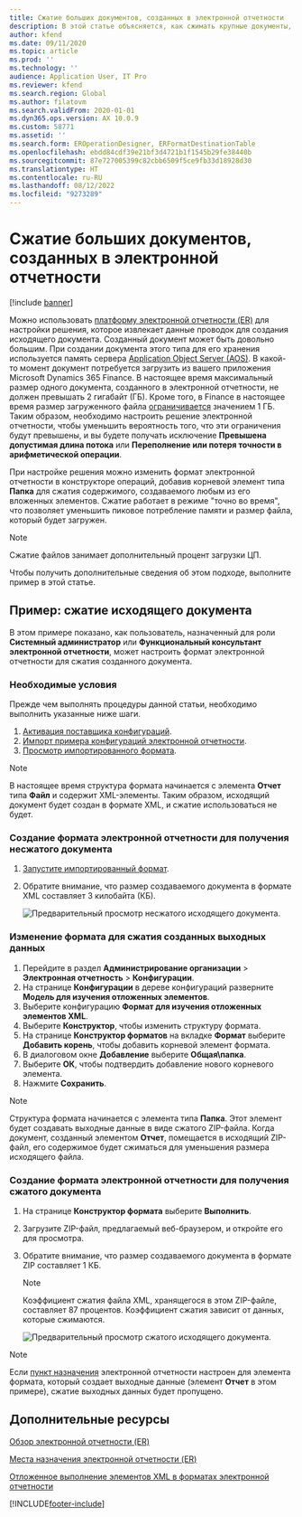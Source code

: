 ```yaml
---
title: Сжатие больших документов, созданных в электронной отчетности
description: В этой статье объясняется, как сжимать крупные документы, созданные в формате электронной отчетности (ER).
author: kfend
ms.date: 09/11/2020
ms.topic: article
ms.prod: ''
ms.technology: ''
audience: Application User, IT Pro
ms.reviewer: kfend
ms.search.region: Global
ms.author: filatovm
ms.search.validFrom: 2020-01-01
ms.dyn365.ops.version: AX 10.0.9
ms.custom: 58771
ms.assetid: ''
ms.search.form: EROperationDesigner, ERFormatDestinationTable
ms.openlocfilehash: ebdd84cdf39e21bf3d4721b1f1545b29fe38440b
ms.sourcegitcommit: 87e727005399c82cbb6509f5ce9fb33d18928d30
ms.translationtype: HT
ms.contentlocale: ru-RU
ms.lasthandoff: 08/12/2022
ms.locfileid: "9273289"
---
```

# <a name="compress-large-documents-that-are-generated-in-electronic-reporting"></a>Сжатие больших документов, созданных в электронной отчетности 

[!include [banner](../includes/banner.md)]

Можно использовать [платформу электронной отчетности (ER)](general-electronic-reporting.md) для настройки решения, которое извлекает данные проводок для создания исходящего документа. Созданный документ может быть довольно большим. При создании документа этого типа для его хранения используется память сервера [Application Object Server (AOS)](../dev-tools/access-instances.md#location-of-packages-source-code-and-other-aos-configurations). В какой-то момент документ потребуется загрузить из вашего приложения Microsoft Dynamics 365 Finance. В настоящее время максимальный размер одного документа, созданного в электронной отчетности, не должен превышать 2 гигабайт (ГБ). Кроме того, в Finance в настоящее время размер загруженного файла [ограничивается](https://fix.lcs.dynamics.com/Issue/Details?kb=4569432&bugId=453907&dbType=3) значением 1 ГБ. Таким образом, необходимо настроить решение электронной отчетности, чтобы уменьшить вероятность того, что эти ограничения будут превышены, и вы будете получать исключение **Превышена допустимая длина потока** или **Переполнение или потеря точности в арифметической операции**.

При настройке решения можно изменить формат электронной отчетности в конструкторе операций, добавив корневой элемент типа **Папка** для сжатия содержимого, создаваемого любым из его вложенных элементов. Сжатие работает в режиме "точно во время", что позволяет уменьшить пиковое потребление памяти и размер файла, который будет загружен.

> [!NOTE]
> Сжатие файлов занимает дополнительный процент загрузки ЦП.

Чтобы получить дополнительные сведения об этом подходе, выполните пример в этой статье.

## <a name="example-compress-an-outbound-document"></a>Пример: сжатие исходящего документа

В этом примере показано, как пользователь, назначенный для роли **Системный администратор** или **Функциональный консультант электронной отчетности**, может настроить формат электронной отчетности для сжатия созданного документа.

### <a name="prerequisites"></a>Необходимые условия

Прежде чем выполнять процедуры данной статьи, необходимо выполнить указанные ниже шаги.

1. [Активация поставщика конфигураций](er-defer-xml-element.md#activate-a-configuration-provider).
2. [Импорт примера конфигураций электронной отчетности](er-defer-xml-element.md#import-the-sample-er-configurations).
3. [Просмотр импортированного формата](er-defer-xml-element.md#review-the-imported-format).

> [!NOTE]
> В настоящее время структура формата начинается с элемента **Отчет** типа **Файл** и содержит XML-элементы. Таким образом, исходящий документ будет создан в формате XML, и сжатие использоваться не будет.

### <a name="generate-an-er-format-to-get-an-uncompressed-document"></a>Создание формата электронной отчетности для получения несжатого документа

1. [Запустите импортированный формат](er-defer-xml-element.md#run-the-imported-format).
2. Обратите внимание, что размер создаваемого документа в формате XML составляет 3 килобайта (КБ).

    ![Предварительный просмотр несжатого исходящего документа.](./media/er-compress-outbound-files1.png)

### <a name="modify-the-format-to-compress-the-generated-output"></a>Изменение формата для сжатия созданных выходных данных

1. Перейдите в раздел **Администрирование организации** \> **Электронная отчетность** \> **Конфигурации**.
2. На странице **Конфигурации** в дереве конфигураций разверните **Модель для изучения отложенных элементов**.
3. Выберите конфигурацию **Формат для изучения отложенных элементов XML**.
4. Выберите **Конструктор**, чтобы изменить структуру формата.
5. На странице **Конструктор форматов** на вкладке **Формат** выберите **Добавить корень**, чтобы добавить корневой элемент формата.
6. В диалоговом окне **Добавление** выберите **Общая\\папка**.
7. Выберите **ОК**, чтобы подтвердить добавление нового корневого элемента.
8. Нажмите **Сохранить**.

> [!NOTE]
> Структура формата начинается с элемента типа **Папка**. Этот элемент будет создавать выходные данные в виде сжатого ZIP-файла. Когда документ, созданный элементом **Отчет**, помещается в исходящий ZIP-файл, его содержимое будет сжиматься для уменьшения размера исходящего файла.

### <a name="generate-an-er-format-to-get-a-compressed-document"></a>Создание формата электронной отчетности для получения сжатого документа

1. На странице **Конструктор формата** выберите **Выполнить**.
2. Загрузите ZIP-файл, предлагаемый веб-браузером, и откройте его для просмотра.
3. Обратите внимание, что размер создаваемого документа в формате ZIP составляет 1 КБ.

    > [!NOTE] 
    > Коэффициент сжатия файла XML, хранящегося в этом ZIP-файле, составляет 87 процентов. Коэффициент сжатия зависит от данных, которые сжимаются.

    ![Предварительный просмотр сжатого исходящего документа.](./media/er-compress-outbound-files2.png)

> [!NOTE]
> Если [пункт назначения](electronic-reporting-destinations.md) электронной отчетности настроен для элемента формата, который создает выходные данные (элемент **Отчет** в этом примере), сжатие выходных данных будет пропущено.

## <a name="additional-resources"></a>Дополнительные ресурсы

[Обзор электронной отчетности (ER)](general-electronic-reporting.md)

[Места назначения электронной отчетности (ER)](electronic-reporting-destinations.md)

[Отложенное выполнение элементов XML в форматах электронной отчетности](er-defer-xml-element.md)


[!INCLUDE[footer-include](../../../includes/footer-banner.md)]
